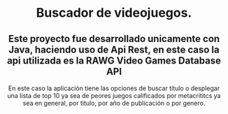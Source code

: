 <h1 style="text-align:center">Buscador de videojuegos.</h1>  
<h2 style="text-align:center">Este proyecto fue desarrollado unicamente con Java, haciendo uso de Api Rest, en este caso la api utilizada es la RAWG Video Games Database API</h2> 
<p style="text-align:center">En este caso la aplicación tiene las opciones de buscar titulo o desplegar una lista de top 10 ya sea de peores juegos calificados por metacrititcs
ya sea en general, por titulo, por año de publicación o por genero.</p>    
<div style="text-align:center">

  
</div>
